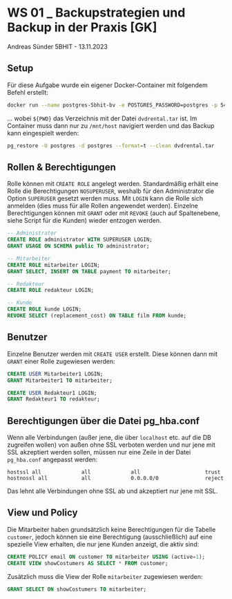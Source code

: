 # WS 01 _ Backupstrategien und Backup in der Praxis [GK]

Andreas Sünder 5BHIT - 13.11.2023

## Setup

Für diese Aufgabe wurde ein eigener Docker-Container mit folgendem Befehl erstellt:

```bash
docker run --name postgres-5bhit-bv -e POSTGRES_PASSWORD=postgres -p 5432:5432 -d postgres -v ${PWD}:/mnt/host
```

... wobei `${PWD}` das Verzeichnis mit der Datei `dvdrental.tar` ist. Im Container muss dann nur zu `/mnt/host` navigiert werden und das Backup kann eingespielt werden:

```bash
pg_restore -U postgres -d postgres --format=t --clean dvdrental.tar
```

## Rollen & Berechtigungen

Rolle können mit `CREATE ROLE` angelegt werden. Standardmäßig erhält eine Rolle die Berechtigungen `NOSUPERUSER`, weshalb für den Administrator die Option `SUPERUSER` gesetzt werden muss. Mit `LOGIN` kann die Rolle sich anmelden (dies muss für alle Rollen angewendet werden). Einzelne Berechtigungen können mit `GRANT` oder mit `REVOKE` (auch auf Spaltenebene, siehe Script für die Kunden) wieder entzogen werden.

```sql
-- Administrator
CREATE ROLE administrator WITH SUPERUSER LOGIN;
GRANT USAGE ON SCHEMA public TO administrator;

-- Mitarbeiter
CREATE ROLE mitarbeiter LOGIN;
GRANT SELECT, INSERT ON TABLE payment TO mitarbeiter;

-- Redakteur
CREATE ROLE redakteur LOGIN;

-- Kunde
CREATE ROLE kunde LOGIN;
REVOKE SELECT (replacement_cost) ON TABLE film FROM kunde;
```

## Benutzer

Einzelne Benutzer werden mit `CREATE USER` erstellt. Diese können dann mit `GRANT` einer Rolle zugewiesen werden:

```sql
CREATE USER Mitarbeiter1 LOGIN;
GRANT Mitarbeiter1 TO mitarbeiter;

CREATE USER Redakteur1 LOGIN;
GRANT Redakteur1 TO redakteur;
```

## Berechtigungen über die Datei pg_hba.conf

Wenn alle Verbindungen (außer jene, die über `localhost` etc. auf die DB zugreifen wollen) von außen ohne SSL verboten werden und nur jene mit SSL akzeptiert werden sollen, müssen nur eine Zeile in der Datei `pg_hba.conf` angepasst werden:

```
hostssl all             all             all                     trust
hostnossl all           all             0.0.0.0/0               reject
```

Das lehnt alle Verbindungen ohne SSL ab und akzeptiert nur jene mit SSL.

## View und Policy

Die Mitarbeiter haben grundsätzlich keine Berechtigungen für die Tabelle `customer`, jedoch können sie eine Berechtigung (ausschließlich) auf eine spezielle View erhalten, die nur jene Kunden anzeigt, die aktiv sind:

```sql
CREATE POLICY email ON customer TO mitarbeiter USING (active=1);
CREATE VIEW showCostumers AS SELECT * FROM customer;
```

Zusätzlich muss die View der Rolle `mitarbeiter` zugewiesen werden:

```sql
GRANT SELECT ON showCostumers TO mitarbeiter;
```
